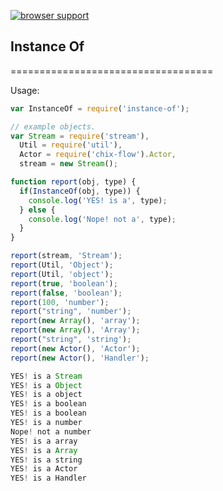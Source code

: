 [![browser support](https://ci.testling.com/rhalff/instance-of.png)](https://ci.testling.com/rhalff/instance-of)

## Instance Of
===================================

Usage:

```javascript
var InstanceOf = require('instance-of');

// example objects.
var Stream = require('stream'),
  Util = require('util'),
  Actor = require('chix-flow').Actor,
  stream = new Stream();

function report(obj, type) {
  if(InstanceOf(obj, type)) {
    console.log('YES! is a', type);
  } else {
    console.log('Nope! not a', type);
  }
}

report(stream, 'Stream');
report(Util, 'Object');
report(Util, 'object');
report(true, 'boolean');
report(false, 'boolean');
report(100, 'number');
report("string", 'number');
report(new Array(), 'array');
report(new Array(), 'Array');
report("string", 'string');
report(new Actor(), 'Actor');
report(new Actor(), 'Handler');

YES! is a Stream
YES! is a Object
YES! is a object
YES! is a boolean
YES! is a boolean
YES! is a number
Nope! not a number
YES! is a array
YES! is a Array
YES! is a string
YES! is a Actor
YES! is a Handler

```
